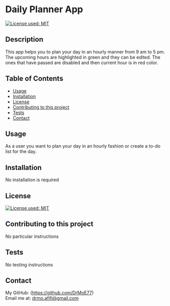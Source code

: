 # Daily Planner App
  [![License used: MIT](https://img.shields.io/badge/License-MIT-yellow.svg)](https://opensource.org/licenses/MIT)

  ## Description
  This app helps you to plan your day in an hourly manner from 9 am to 5 pm. The upcoming hours are highlighted in green and they can be edited. The ones that have passed are disabled and then current hour is in red color. 

  ## Table of Contents
  * [Usage](#usage)
  * [Installation](#installation)
  * [License](#license)
  * [Contributing to this project](#contributions)
  * [Tests](#tests)
  * [Contact](#contact)
  
  ## Usage
  As a user you want to plan your day in an hourly fashion or create a to-do list for the day.

  ## Installation 
  No installation is required

  ## License
  [![License used: MIT](https://img.shields.io/badge/License-MIT-yellow.svg)](https://opensource.org/licenses/MIT)

  ## Contributing to this project
  No particular instructions

  ## Tests
  No testing instructions

  ## Contact
  My GitHub: (https://github.com/DrMoE77) <br>
  Email me at: drmo.afifi@gmail.com
